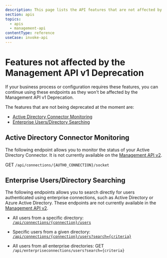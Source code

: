```yaml
---
description: This page lists the API features that are not affected by the Management API v1 Deprecation.
section: apis
topics:
  - apis
  - management-api
contentType: reference
useCase: invoke-api
---
```


# Features not affected by the Management API v1 Deprecation

If your business process or configuration requires these features, you can continue using these endpoints as they won't be affected by the Management API v1 Deprecation.

The features that are not being deprecated at the moment are:

* [Active Directory Connector Monitoring](#active-directory-connector-monitoring)
* [Enterprise Users/Directory Searching](#enterprise-users/directory-searching)

## Active Directory Connector Monitoring

The following endpoint allows you to monitor the status of your Active Directory Connector. It is not currently available on the [Management API v2](/api/v2).

GET `/api/connections/{AUTH0_CONNECTION}/socket`

## Enterprise Users/Directory Searching

The following endpoints allows you to search directly for users authenticated using enterprise connections, such as Active Directory or Azure Active Directory. These endpoints are not currently available in the [Management API v2](/api/v2).

* All users from a specific directory:
[`/api/connections/{connection}/users`](/api/v1#get--api-connections--connection--users)

* Specific users from a given directory:
[`/api/connections/{connection}/users?search={criteria}`](/api/v1#get--api-connections--connection--users-search--criteria-)

* All users from all enterprise directories:
GET `/api/enterpriseconnections/users?search={criteria}`